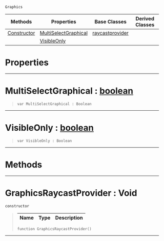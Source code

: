  `Graphics`

|Methods|Properties|Base Classes|Derived Classes|
|---|---|---|---|
|[ Constructor](https://github.com/zeroengineteam/ZeroDocs/blob/master/code_reference/class_reference/graphicsraycastprovider.markdown#graphicsraycastprovider)|[ MultiSelectGraphical](https://github.com/zeroengineteam/ZeroDocs/blob/master/code_reference/class_reference/graphicsraycastprovider.markdown#multiselectgraphical-zer)|[raycastprovider](https://github.com/zeroengineteam/ZeroDocs/blob/master/code_reference/class_reference/raycastprovider.markdown)| |
| |[ VisibleOnly](https://github.com/zeroengineteam/ZeroDocs/blob/master/code_reference/class_reference/graphicsraycastprovider.markdown#visibleonly-zero-engine)| | |


 #  Properties


---  
 #  MultiSelectGraphical : [boolean](https://github.com/zeroengineteam/ZeroDocs/blob/master/code_reference/zilch_base_types/boolean.markdown)

> 
> ``` lang=cpp, name=Zilch
> var MultiSelectGraphical : Boolean


---  
 #  VisibleOnly : [boolean](https://github.com/zeroengineteam/ZeroDocs/blob/master/code_reference/zilch_base_types/boolean.markdown)

> 
> ``` lang=cpp, name=Zilch
> var VisibleOnly : Boolean


---  
 #  Methods


---  
 #  GraphicsRaycastProvider : Void

 `constructor`

> 
> |Name|Type|Description|
> |---|---|---|
> ``` lang=cpp, name=Zilch
> function GraphicsRaycastProvider()
> ``` 


---  
 

 